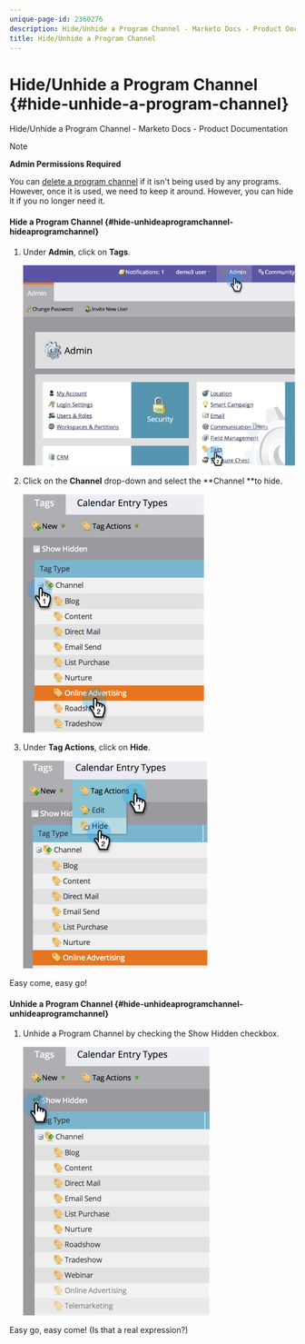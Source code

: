 ```yaml
---
unique-page-id: 2360276
description: Hide/Unhide a Program Channel - Marketo Docs - Product Documentation
title: Hide/Unhide a Program Channel
---
```


# Hide/Unhide a Program Channel {#hide-unhide-a-program-channel}

Hide/Unhide a Program Channel - Marketo Docs - Product Documentation

>[!NOTE]
>
>**Admin Permissions Required**

You can [delete a program channel](delete-a-program-channel.md) if it isn't being used by any programs. However, once it is used, we need to keep it around. However, you can hide it if you no longer need it.

#### Hide a Program Channel {#hide-unhideaprogramchannel-hideaprogramchannel}

1. Under **Admin**, click on **Tags**.

   ![](assets/image2014-9-24-15-3a45-3a7.png)

1. Click on the **Channel** drop-down and select the **Channel **to hide.

   ![](assets/image2014-9-24-15-3a45-3a41.png)

1. Under **Tag Actions**, click on **Hide**.

   ![](assets/image2014-9-24-15-3a46-3a22.png)

Easy come, easy go!

#### Unhide a Program Channel {#hide-unhideaprogramchannel-unhideaprogramchannel}

1. Unhide a Program Channel by checking the Show Hidden checkbox.

   ![](assets/image2014-9-24-15-3a47-3a24.png)

Easy go, easy come! (Is that a real expression?)
